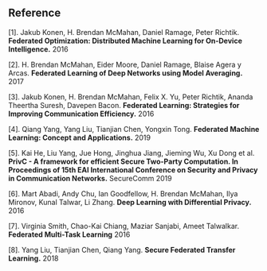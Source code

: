 ## Reference

[1]. Jakub Konen, H. Brendan McMahan, Daniel Ramage, Peter Richtik. **Federated Optimization: Distributed Machine Learning for On-Device Intelligence.** 2016

[2]. H. Brendan McMahan, Eider Moore, Daniel Ramage, Blaise Agera y Arcas. **Federated Learning of Deep Networks using Model Averaging.** 2017

[3]. Jakub Konen, H. Brendan McMahan, Felix X. Yu, Peter Richtik, Ananda Theertha Suresh, Davepen Bacon. **Federated Learning: Strategies for Improving Communication Efficiency.** 2016

[4]. Qiang Yang, Yang Liu, Tianjian Chen, Yongxin Tong. **Federated Machine Learning: Concept and Applications.** 2019

[5]. Kai He, Liu Yang, Jue Hong, Jinghua Jiang, Jieming Wu, Xu Dong et al. **PrivC  - A framework for efficient Secure Two-Party Computation. In Proceedings of 15th EAI International Conference on Security and Privacy in Communication Networks.** SecureComm 2019

[6]. Mart Abadi, Andy Chu, Ian Goodfellow, H. Brendan McMahan, Ilya Mironov, Kunal Talwar, Li Zhang. **Deep Learning with Differential Privacy.** 2016

[7]. Virginia Smith, Chao-Kai Chiang, Maziar Sanjabi, Ameet Talwalkar. **Federated Multi-Task Learning** 2016

[8]. Yang Liu, Tianjian Chen, Qiang Yang. **Secure Federated Transfer Learning.** 2018
